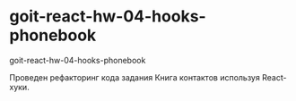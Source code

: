# goit-react-hw-04-hooks-phonebook

goit-react-hw-04-hooks-phonebook

Проведен рефакторинг кода задания Книга контактов используя React-хуки.
